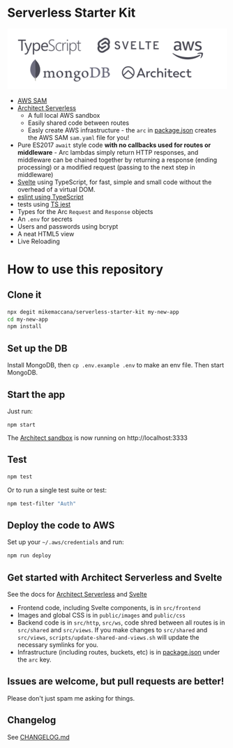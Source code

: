 # Serverless Starter Kit

<img alt="logos" src="/public/images/logos.svg"/>

 - [AWS SAM](https://aws.amazon.com/serverless/sam/)
 - [Architect Serverless](https://arc.codes)
   - A full local AWS sandbox
   - Easily shared code between routes
   - Easly create AWS infrastructure - the `arc` in [package.json](./package.json) creates the AWS SAM `sam.yaml` file for you!
 - Pure ES2017 `await` style code **with no callbacks used for routes or middleware** - Arc lambdas simply return HTTP responses, and middleware can be chained together by returning a response (ending processing) or a modified request (passing to the next step in middleware) 
 - [Svelte](https://svelte.dev/) using TypeScript, for fast, simple and small code without the overhead of a virtual DOM.
 - [eslint using TypeScript](https://github.com/typescript-eslint/typescript-eslint)
 - tests using [TS jest](https://kulshekhar.github.io/ts-jest/)
 - Types for the Arc `Request` and `Response` objects
 - An `.env` for secrets
 - Users and passwords using bcrypt
 - A neat HTML5 view
 - Live Reloading
# How to use this repository

## Clone it

```bash
npx degit mikemaccana/serverless-starter-kit my-new-app
cd my-new-app
npm install
```

## Set up the DB

Install MongoDB, then `cp .env.example .env` to make an env file. Then start MongoDB.

## Start the app

Just run:

```
npm start
```

The [Architect sandbox](https://arc.codes/) is now running on http://localhost:3333
## Test

```bash
npm test
```

Or to run a single test suite or test:

```bash
npm test-filter "Auth"
```

## Deploy the code to AWS

Set up your `~/.aws/credentials` and run:

```bash
npm run deploy
```

## Get started with Architect Serverless and Svelte

See the docs for [Architect Serverless](https://arc.codes/) and [Svelte](https://svelte.dev/)

 - Frontend code, including Svelte components, is in `src/frontend`
 - Images and global CSS is in `public/images` and `public/css`
 - Backend code is in `src/http`, `src/ws`, code shred between all routes is in `src/shared` and `src/views`. If you make changes to `src/shared` and `src/views`, `scripts/update-shared-and-views.sh` will update the necessary symlinks for you.
 - Infrastructure (including routes, buckets, etc) is in [package.json](./package.json) under the `arc` key.

## Issues are welcome, but pull requests are better!

Please don't just spam me asking for things. 

## Changelog

See [CHANGELOG.md](./changelog.md)
